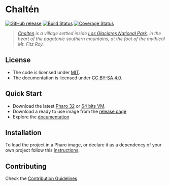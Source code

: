 # Chaltén

[![GitHub release](https://img.shields.io/github/release/ba-st/Chalten.svg)](https://github.com/ba-st/chalten/releases/latest)
[![Build Status](https://travis-ci.org/ba-st/chalten.svg?branch=development)](https://travis-ci.org/ba-st/chalten)
[![Coverage Status](https://coveralls.io/repos/github/ba-st/chalten/badge.svg?branch=development)](https://coveralls.io/github/ba-st/chalten?branch=development)

> *[Chalten](https://www.elchalten.com) is a village settled inside [Los Glaciares National Park](https://en.wikipedia.org/wiki/Los_Glaciares_National_Park), in the heart of the pagatonic southern mountains, at the foot of the mythical Mt. Fitz Roy.*

## License
- The code is licensed under [MIT](LICENSE).
- The documentation is licensed under [CC BY-SA 4.0](http://creativecommons.org/licenses/by-sa/4.0/).

## Quick Start

- Download the latest [Pharo 32](https://get.pharo.org/) or [64 bits VM](https://get.pharo.org/64/).
- Download a ready to use image from the [release page](https://github.com/ba-st/Chalten/releases/latest)
- Explore the [documentation](docs/)

## Installation

To load the project in a Pharo image, or declare it as a dependency of your own project follow this [instructions](docs/Installation.md).

## Contributing

Check the [Contribution Guidelines](CONTRIBUTING.md)
